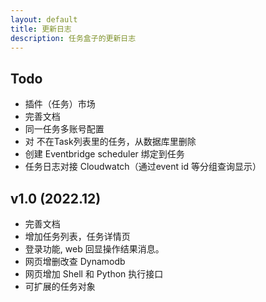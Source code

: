 ```yaml
---
layout: default
title: 更新日志
description: 任务盒子的更新日志
---
```


## Todo
* 插件（任务）市场
* 完善文档
* 同一任务多账号配置
* 对 不在Task列表里的任务，从数据库里删除
* 创建 Eventbridge scheduler 绑定到任务
* 任务日志对接 Cloudwatch（通过event id 等分组查询显示）

## v1.0 (2022.12)

* 完善文档
* 增加任务列表，任务详情页
* 登录功能, web 回显操作结果消息。
* 网页增删改查 Dynamodb
* 网页增加 Shell 和 Python 执行接口
* 可扩展的任务对象
